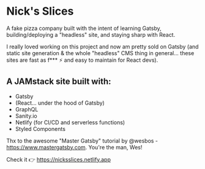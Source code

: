# Nick's Slices

A fake pizza company built with the intent of learning Gatsby, building/deploying a "headless" site, and staying sharp with React.

I really loved working on this project and now am pretty sold on Gatsby (and static site generation & the whole "headless" CMS thing in general... these sites are fast as f\*\*\* ⚡️ and easy to maintain for React devs).

## A JAMstack site built with:

- Gatsby
- (React... under the hood of Gatsby)
- GraphQL
- Sanity.io
- Netlify (for CI/CD and serverless functions)
- Styled Components

Thx to the awesome "Master Gatsby" tutorial by @wesbos - https://www.mastergatsby.com. You're the man, Wes!

Check it 👉 https://nicksslices.netlify.app
